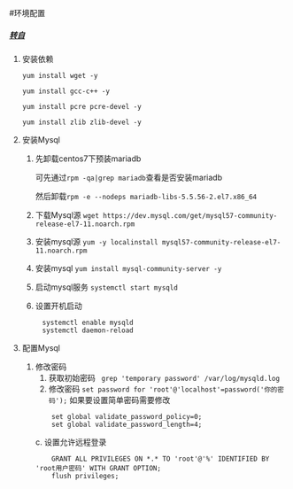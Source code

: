 #环境配置
##### [转自](https://blog.csdn.net/weixin_39666151/article/details/81154293)
1. 安装依赖

   `yum install wget -y`
   
   `yum install gcc-c++ -y`
   
   `yum install pcre pcre-devel -y`
   
   `yum install zlib zlib-devel -y`
2. 安装Mysql

   1. 先卸载centos7下预装mariadb
   
       可先通过`rpm -qa|grep mariadb`查看是否安装mariadb
      
       然后卸载`rpm -e --nodeps mariadb-libs-5.5.56-2.el7.x86_64`
   
   2. 下载Mysql源
       `wget https://dev.mysql.com/get/mysql57-community-release-el7-11.noarch.rpm`
       
   3. 安装mysql源
   `yum -y localinstall mysql57-community-release-el7-11.noarch.rpm`
   
   4. 安装mysql
   `yum install mysql-community-server -y`
   
   5. 启动mysql服务
   `systemctl start mysqld`
   
   6. 设置开机启动
   ```
        systemctl enable mysqld
        systemctl daemon-reload
   ```
3. 配置Mysql
   
   1. 修改密码
      1. 获取初始密码 ` grep 'temporary password' /var/log/mysqld.log`
      2. 修改密码 `set password for 'root'@'localhost'=password('你的密码');`
      如果要设置简单密码需要修改 
        ```
            set global validate_password_policy=0;
            set global validate_password_length=4;
        ```
      c. 设置允许远程登录
        ```
            GRANT ALL PRIVILEGES ON *.* TO 'root'@'%' IDENTIFIED BY 'root用户密码' WITH GRANT OPTION; 
            flush privileges;
        ```
      
  